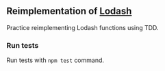 ## Reimplementation of [Lodash](https://lodash.com/docs)

Practice reimplementing Lodash functions using TDD.

### Run tests

Run tests with `npm test` command.
